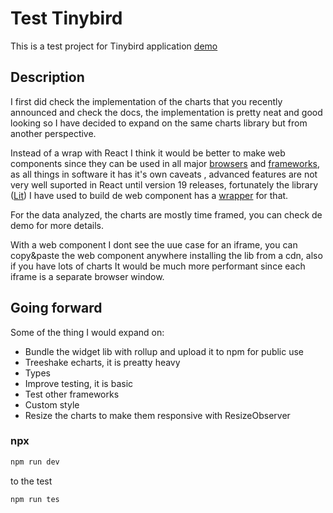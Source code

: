 # Test Tinybird

This is a test project for Tinybird application [demo](https://javicodx.github.io/tiny-chart/)

## Description

I first did check the implementation of the charts that you recently announced and check the docs, the implementation is pretty neat and good looking so I have decided to expand on the same charts library but from another perspective.

Instead of a wrap with React I think it would be better to make web components since they can be used in all major [browsers](https://caniuse.com/custom-elementsv1) and [frameworks](https://custom-elements-everywhere.com/), as all things in software it has it's own caveats , advanced features are not very well suported in React until version 19 releases, fortunately the library ([Lit](https://lit.dev/docs/)) I have used to build de web component has a [wrapper](https://lit.dev/docs/frameworks/react/) for that.

For the data analyzed, the charts are mostly time framed, you can check de demo for more details.

With a web component I dont see the uue case for an iframe, you can copy&paste the web component anywhere installing the lib from a cdn, also if you have lots of charts It would be much more performant since each iframe is a separate browser window.

## Going forward

Some of the thing I would expand on:

- Bundle the widget lib with rollup and upload it to npm for public use
- Treeshake echarts, it is preatty heavy
- Types
- Improve testing, it is basic
- Test other frameworks
- Custom style
- Resize the charts to make them responsive with ResizeObserver

### npx

```sh
npm run dev
```

to the test

```sh
npm run tes
```
